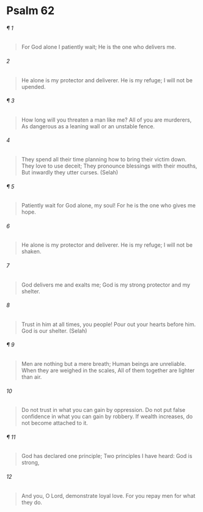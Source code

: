 # Psalm 62
###### ¶ 1
> For God alone I patiently wait;
> He is the one who delivers me.
###### 2
> He alone is my protector and deliverer.
> He is my refuge; I will not be upended.
###### ¶ 3
> How long will you threaten a man like me?
> All of you are murderers,
> As dangerous as a leaning wall or an unstable fence.
###### 4
> They spend all their time planning how to bring their victim down.
> They love to use deceit;
> They pronounce blessings with their mouths,
> But inwardly they utter curses. (Selah)
###### ¶ 5
> Patiently wait for God alone, my soul!
> For he is the one who gives me hope.
###### 6
> He alone is my protector and deliverer.
> He is my refuge; I will not be shaken.
###### 7
> God delivers me and exalts me;
> God is my strong protector and my shelter.
###### 8
> Trust in him at all times, you people!
> Pour out your hearts before him.
> God is our shelter. (Selah)
###### ¶ 9
> Men are nothing but a mere breath;
> Human beings are unreliable.
> When they are weighed in the scales,
> All of them together are lighter than air.
###### 10
> Do not trust in what you can gain by oppression.
> Do not put false confidence in what you can gain by robbery.
> If wealth increases, do not become attached to it.
###### ¶ 11
> God has declared one principle;
> Two principles I have heard:
> God is strong,
###### 12
> And you, O Lord, demonstrate loyal love.
> For you repay men for what they do.
